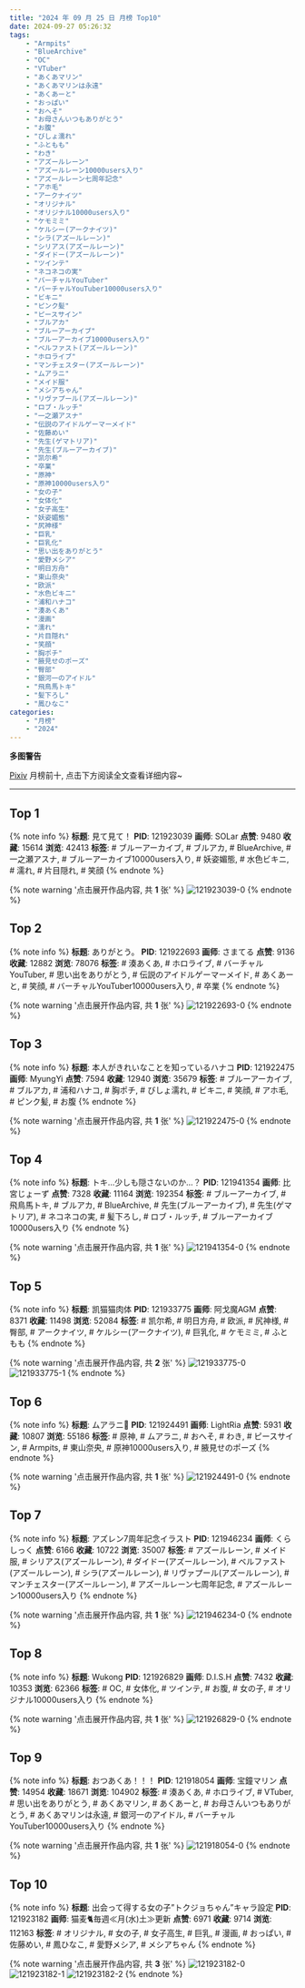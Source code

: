 ```yaml
---
title: "2024 年 09 月 25 日 月榜 Top10"
date: 2024-09-27 05:26:32
tags:
    - "Armpits"
    - "BlueArchive"
    - "OC"
    - "VTuber"
    - "あくあマリン"
    - "あくあマリンは永遠"
    - "あくあーと"
    - "おっぱい"
    - "おへそ"
    - "お母さんいつもありがとう"
    - "お腹"
    - "びしょ濡れ"
    - "ふともも"
    - "わき"
    - "アズールレーン"
    - "アズールレーン10000users入り"
    - "アズールレーン七周年記念"
    - "アホ毛"
    - "アークナイツ"
    - "オリジナル"
    - "オリジナル10000users入り"
    - "ケモミミ"
    - "ケルシー(アークナイツ)"
    - "シラ(アズールレーン)"
    - "シリアス(アズールレーン)"
    - "ダイドー(アズールレーン)"
    - "ツインテ"
    - "ネコネコの実"
    - "バーチャルYouTuber"
    - "バーチャルYouTuber10000users入り"
    - "ビキニ"
    - "ピンク髪"
    - "ピースサイン"
    - "ブルアカ"
    - "ブルーアーカイブ"
    - "ブルーアーカイブ10000users入り"
    - "ベルファスト(アズールレーン)"
    - "ホロライブ"
    - "マンチェスター(アズールレーン)"
    - "ムアラニ"
    - "メイド服"
    - "メシアちゃん"
    - "リヴァプール(アズールレーン)"
    - "ロブ・ルッチ"
    - "一之瀬アスナ"
    - "伝説のアイドルゲーマーメイド"
    - "佐藤めい"
    - "先生(ゲマトリア)"
    - "先生(ブルーアーカイブ)"
    - "凯尔希"
    - "卒業"
    - "原神"
    - "原神10000users入り"
    - "女の子"
    - "女体化"
    - "女子高生"
    - "妖姿媚態"
    - "尻神様"
    - "巨乳"
    - "巨乳化"
    - "思い出をありがとう"
    - "愛野メシア"
    - "明日方舟"
    - "東山奈央"
    - "欧派"
    - "水色ビキニ"
    - "浦和ハナコ"
    - "湊あくあ"
    - "漫画"
    - "濡れ"
    - "片目隠れ"
    - "笑顔"
    - "胸ポチ"
    - "腋見せのポーズ"
    - "臀部"
    - "銀河一のアイドル"
    - "飛鳥馬トキ"
    - "髪下ろし"
    - "鳳ひなこ"
categories:
    - "月榜"
    - "2024"
---
```


<i class="fa fa-triangle-exclamation"></i>**多图警告**<i class="fa fa-triangle-exclamation"></i>

[Pixiv](https://www.pixiv.net/) 月榜前十, 点击下方阅读全文查看详细内容~

<!-- more -->

---

## Top 1

{% note info %}
**标题**: 見て見て！
**PID**: 121923039 **画师**: SOLar
**点赞**: 9480 **收藏**: 15614 **浏览**: 42413
**标签**: # ブルーアーカイブ, # ブルアカ, # BlueArchive, # 一之瀬アスナ, # ブルーアーカイブ10000users入り, # 妖姿媚態, # 水色ビキニ, # 濡れ, # 片目隠れ, # 笑顔
{% endnote %}

{% note warning '点击展开作品内容, 共 **1** 张' %}
![121923039-0](https://i.pixiv.re/img-original/img/2024/08/29/00/13/16/121923039_p0.png)
{% endnote %}

## Top 2

{% note info %}
**标题**: ありがとう。
**PID**: 121922693 **画师**: さまてる
**点赞**: 9136 **收藏**: 12882 **浏览**: 78076
**标签**: # 湊あくあ, # ホロライブ, # バーチャルYouTuber, # 思い出をありがとう, # 伝説のアイドルゲーマーメイド, # あくあーと, # 笑顔, # バーチャルYouTuber10000users入り, # 卒業
{% endnote %}

{% note warning '点击展开作品内容, 共 **1** 张' %}
![121922693-0](https://i.pixiv.re/img-original/img/2024/08/29/00/04/42/121922693_p0.jpg)
{% endnote %}

## Top 3

{% note info %}
**标题**: 本人がきれいなことを知っているハナコ
**PID**: 121922475 **画师**: MyungYi
**点赞**: 7594 **收藏**: 12940 **浏览**: 35679
**标签**: # ブルーアーカイブ, # ブルアカ, # 浦和ハナコ, # 胸ポチ, # びしょ濡れ, # ビキニ, # 笑顔, # アホ毛, # ピンク髪, # お腹
{% endnote %}

{% note warning '点击展开作品内容, 共 **1** 张' %}
![121922475-0](https://i.pixiv.re/img-original/img/2024/08/29/00/01/26/121922475_p0.jpg)
{% endnote %}

## Top 4

{% note info %}
**标题**: トキ…少しも隠さないのか…？
**PID**: 121941354 **画师**: 比宮じょーず
**点赞**: 7328 **收藏**: 11164 **浏览**: 192354
**标签**: # ブルーアーカイブ, # 飛鳥馬トキ, # ブルアカ, # BlueArchive, # 先生(ブルーアーカイブ), # 先生(ゲマトリア), # ネコネコの実, # 髪下ろし, # ロブ・ルッチ, # ブルーアーカイブ10000users入り
{% endnote %}

{% note warning '点击展开作品内容, 共 **1** 张' %}
![121941354-0](https://i.pixiv.re/img-original/img/2024/08/29/19/20/38/121941354_p0.png)
{% endnote %}

## Top 5

{% note info %}
**标题**: 凯猫猫肉体
**PID**: 121933775 **画师**: 阿戈魔AGM
**点赞**: 8371 **收藏**: 11498 **浏览**: 52084
**标签**: # 凯尔希, # 明日方舟, # 欧派, # 尻神様, # 臀部, # アークナイツ, # ケルシー(アークナイツ), # 巨乳化, # ケモミミ, # ふともも
{% endnote %}

{% note warning '点击展开作品内容, 共 **2** 张' %}
![121933775-0](https://i.pixiv.re/img-original/img/2024/08/29/12/46/10/121933775_p0.jpg)
![121933775-1](https://i.pixiv.re/img-original/img/2024/08/29/12/46/10/121933775_p1.jpg)
{% endnote %}

## Top 6

{% note info %}
**标题**: ムアラニ🎨
**PID**: 121924491 **画师**: LightRia
**点赞**: 5931 **收藏**: 10807 **浏览**: 55186
**标签**: # 原神, # ムアラニ, # おへそ, # わき, # ピースサイン, # Armpits, # 東山奈央, # 原神10000users入り, # 腋見せのポーズ
{% endnote %}

{% note warning '点击展开作品内容, 共 **1** 张' %}
![121924491-0](https://i.pixiv.re/img-original/img/2024/08/29/01/03/07/121924491_p0.jpg)
{% endnote %}

## Top 7

{% note info %}
**标题**: アズレン7周年記念イラスト
**PID**: 121946234 **画师**: くらしっく
**点赞**: 6166 **收藏**: 10722 **浏览**: 35007
**标签**: # アズールレーン, # メイド服, # シリアス(アズールレーン), # ダイドー(アズールレーン), # ベルファスト(アズールレーン), # シラ(アズールレーン), # リヴァプール(アズールレーン), # マンチェスター(アズールレーン), # アズールレーン七周年記念, # アズールレーン10000users入り
{% endnote %}

{% note warning '点击展开作品内容, 共 **1** 张' %}
![121946234-0](https://i.pixiv.re/img-original/img/2024/08/29/22/00/08/121946234_p0.jpg)
{% endnote %}

## Top 8

{% note info %}
**标题**: Wukong
**PID**: 121926829 **画师**: D.I.S.H
**点赞**: 7432 **收藏**: 10353 **浏览**: 62366
**标签**: # OC, # 女体化, # ツインテ, # お腹, # 女の子, # オリジナル10000users入り
{% endnote %}

{% note warning '点击展开作品内容, 共 **1** 张' %}
![121926829-0](https://i.pixiv.re/img-original/img/2024/08/30/19/57/05/121926829_p0.jpg)
{% endnote %}

## Top 9

{% note info %}
**标题**: おつあくあ！！！
**PID**: 121918054 **画师**: 宝鐘マリン
**点赞**: 14954 **收藏**: 18671 **浏览**: 104902
**标签**: # 湊あくあ, # ホロライブ, # VTuber, # 思い出をありがとう, # あくあマリン, # あくあーと, # お母さんいつもありがとう, # あくあマリンは永遠, # 銀河一のアイドル, # バーチャルYouTuber10000users入り
{% endnote %}

{% note warning '点击展开作品内容, 共 **1** 张' %}
![121918054-0](https://i.pixiv.re/img-original/img/2024/08/28/22/00/02/121918054_p0.png)
{% endnote %}

## Top 10

{% note info %}
**标题**: 出会って得する女の子”トクジョちゃん”キャラ設定
**PID**: 121923182 **画师**: 猫麦🐈毎週≪月(水)土≫更新
**点赞**: 6971 **收藏**: 9714 **浏览**: 112163
**标签**: # オリジナル, # 女の子, # 女子高生, # 巨乳, # 漫画, # おっぱい, # 佐藤めい, # 鳳ひなこ, # 愛野メシア, # メシアちゃん
{% endnote %}

{% note warning '点击展开作品内容, 共 **3** 张' %}
![121923182-0](https://i.pixiv.re/img-original/img/2024/08/29/00/17/59/121923182_p0.png)
![121923182-1](https://i.pixiv.re/img-original/img/2024/08/29/00/17/59/121923182_p1.png)
![121923182-2](https://i.pixiv.re/img-original/img/2024/08/29/00/17/59/121923182_p2.png)
{% endnote %}
